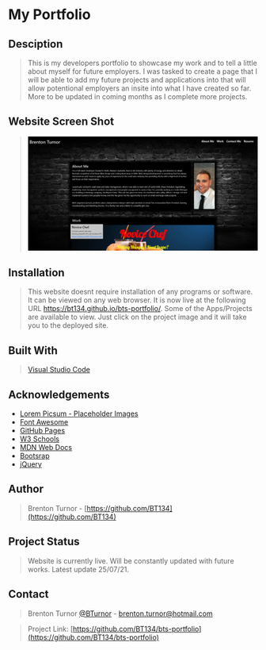 # My Portfolio

## Desciption

> This is my developers portfolio to showcase my work and to tell a little about myself for future employers. I was tasked to create a page that I will be able to add my future projects and applications into that will allow potentional employers an insite into what I have created so far. More to be updated in coming months as I complete more projects.  

## Website Screen Shot

><img src=".\Assets\images\updated-portfolio-screenshot.JPG" alt="Screen shot of my portfolio website">

## Installation

> This website doesnt require installation of any programs or software. It can be viewed on any web browser. It is now live at the following URL https://bt134.github.io/bts-portfolio/. Some of the Apps/Projects are available to view. Just click on the project image and it will take you to the deployed site. 

## Built With

> [Visual Studio Code](https://code.visualstudio.com/)

## Acknowledgements

* [Lorem Picsum - Placeholder Images](https://picsum.photos/)
* [Font Awesome](https://fontawesome.com)
* [GitHub Pages](https://pages.github.com)
* [W3 Schools](https://www.w3schools.com/)
* [MDN Web Docs](https://developer.mozilla.org/en-US/)
* [Bootsrap](https://getbootstrap.com/)
* [jQuery](https://jquery.com/)

## Author

> Brenton Turnor - [https://github.com/BT134](https://github.com/BT134)

## Project Status

> Website is currently live. Will be constantly updated with future works. Latest update 25/07/21.

## Contact 

> Brenton Turnor [@BTurnor](https://twitter.com/BTurnor) - brenton.turnor@hotmail.com

> Project Link: [https://github.com/BT134/bts-portfolio](https://github.com/BT134/bts-portfolio)
